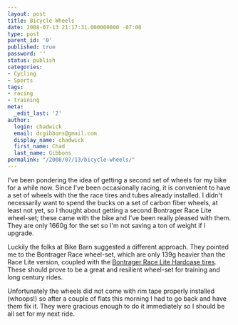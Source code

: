 ```yaml
---
layout: post
title: Bicycle Wheels
date: 2008-07-13 21:17:31.000000000 -07:00
type: post
parent_id: '0'
published: true
password: ''
status: publish
categories:
- Cycling
- Sports
tags:
- racing
- training
meta:
  _edit_last: '2'
author:
  login: chadwick
  email: dcgibbons@gmail.com
  display_name: chadwick
  first_name: Chad
  last_name: Gibbons
permalink: "/2008/07/13/bicycle-wheels/"
---
```

I've been pondering the idea of getting a second set of wheels for my bike for a while now. Since I've been occasionally racing, it is convenient to have a set of wheels with the the race tires and tubes already installed. I didn't necessarily want to spend the bucks on a set of carbon fiber wheels, at least not yet, so I thought about getting a second Bontrager Race Lite wheel-set; these came with the bike and I've been really pleased with them. They are only 1660g for the set so I'm not saving a ton of weight if I upgrade.

Luckily the folks at Bike Barn suggested a different approach. They pointed me to the Bontrager Race wheel-set, which are only 139g heavier than the Race Lite version, coupled with the [Bontrager Race Lite Hardcase tires](http://bontrager.com/model/00443/en). These should prove to be a great and resilient wheel-set for training and long century rides.

Unfortunately the wheels did not come with rim tape properly installed (whoops!) so after a couple of flats this morning I had to go back and have them fix it. They were gracious enough to do it immediately so I should be all set for my next ride.


